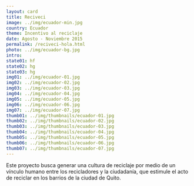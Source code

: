 ```yaml
---
layout: card
title: Reciveci
image: ../img/ecuador-min.jpg
country: Ecuador
theme: Incentivo al reciclaje
date: Agosto - Noviembre 2015
permalink: /reciveci-hola.html
photo: ../img/ecuador-bg.jpg
intro: 
state01: hf
state02: hg
state03: hg
img01: ../img/ecuador-01.jpg
img02: ../img/ecuador-02.jpg
img03: ../img/ecuador-03.jpg
img04: ../img/ecuador-04.jpg
img05: ../img/ecuador-05.jpg
img06: ../img/ecuador-06.jpg
img07: ../img/ecuador-07.jpg
thumb01: ../img/thumbnails/ecuador-01.jpg
thumb02: ../img/thumbnails/ecuador-02.jpg
thumb03: ../img/thumbnails/ecuador-03.jpg
thumb04: ../img/thumbnails/ecuador-04.jpg
thumb05: ../img/thumbnails/ecuador-05.jpg
thumb06: ../img/thumbnails/ecuador-06.jpg
thumb07: ../img/thumbnails/ecuador-07.jpg
---
```


Este proyecto busca generar una cultura de reciclaje por medio de un vínculo humano entre los recicladores y la ciudadanía, que estimule el acto de reciclar en los barrios de la ciudad de Quito.
